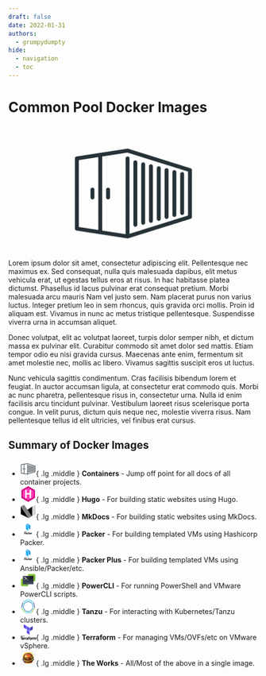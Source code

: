 ```yaml
---
draft: false
date: 2022-01-31
authors:
  - grumpydumpty
hide:
  - navigation
  - toc
---
```

# Common Pool Docker Images

<div style="display: block; margin-left: auto; margin-right: auto; width: 50%">
    <img src="assets/logos/containers-256.png"></img>
</div>

Lorem ipsum dolor sit amet, consectetur adipiscing elit. Pellentesque nec maximus ex. Sed consequat, nulla quis malesuada dapibus, elit metus vehicula erat, ut egestas tellus eros at risus. In hac habitasse platea dictumst. Phasellus id lacus pulvinar erat consequat pretium. Morbi malesuada arcu mauris Nam vel justo sem. Nam placerat purus non varius luctus. Integer pretium leo in sem rhoncus, quis gravida orci mollis. Proin id aliquam est. Vivamus in nunc ac metus tristique pellentesque. Suspendisse viverra urna in accumsan aliquet.

Donec volutpat, elit ac volutpat laoreet, turpis dolor semper nibh, et dictum massa ex pulvinar elit. Curabitur commodo sit amet dolor sed mattis. Etiam tempor odio eu nisi gravida cursus. Maecenas ante enim, fermentum sit amet molestie nec, mollis ac libero. Vivamus sagittis suscipit eros ut luctus.

Nunc vehicula sagittis condimentum. Cras facilisis bibendum lorem et feugiat. In auctor accumsan ligula, at consectetur erat commodo quis. Morbi ac nunc pharetra, pellentesque risus in, consectetur urna. Nulla id enim facilisis arcu tincidunt pulvinar. Vestibulum laoreet risus scelerisque porta congue. In velit purus, dictum quis neque nec, molestie viverra risus. Nam pellentesque tellus id elit ultricies, vel finibus erat cursus.

## Summary of Docker Images

<div class="grid cards" markdown>

- ![](assets/logos/containers-32.png){ .lg .middle } **Containers** - Jump off point for all docs of all container projects.
- ![](assets/logos/hugo-32.png){ .lg .middle } **Hugo** - For building static websites using Hugo.
- ![](assets/logos/mkdocs-32.png){ .lg .middle } **MkDocs** - For building static websites using MkDocs.
- ![](assets/logos/packer-32.png){ .lg .middle } **Packer** - For building templated VMs using Hashicorp Packer.
- ![](assets/logos/packer-32.png){ .lg .middle } **Packer Plus** - For building templated VMs using Ansible/Packer/etc.
- ![](assets/logos/powercli-32.png){ .lg .middle } **PowerCLI** - For running PowerShell and VMware PowerCLI scripts.
- ![](assets/logos/tanzu-32.png){ .lg .middle } **Tanzu** - For interacting with Kubernetes/Tanzu clusters.
- ![](assets/logos/terraform-32.png){ .lg .middle } **Terraform** - For managing VMs/OVFs/etc on VMware vSphere.
- ![](assets/logos/theworks-32.png){ .lg .middle } **The Works** - All/Most of the above in a single image.

</div>
